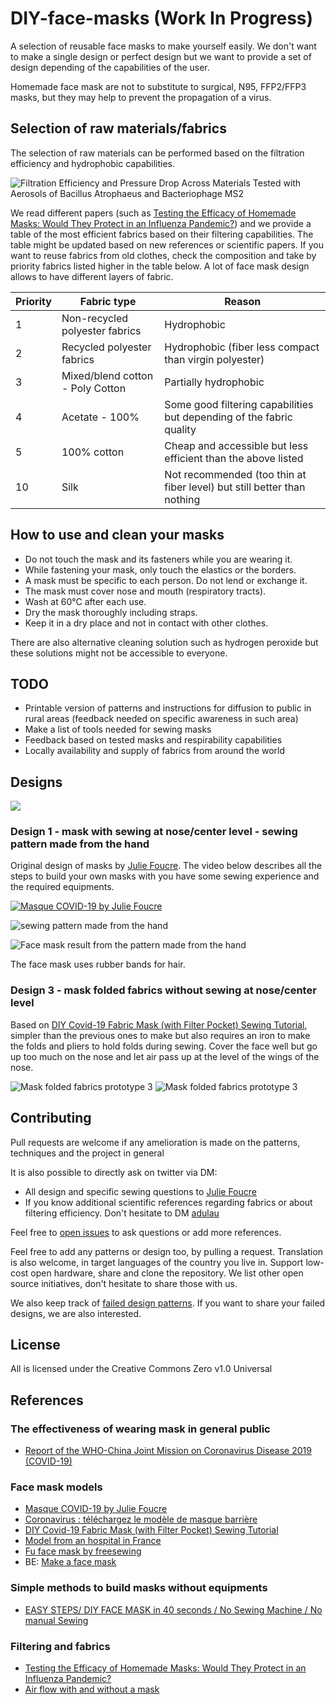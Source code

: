 # DIY-face-masks (Work In Progress)

A selection of reusable face masks to make yourself easily. We don't want to make a single design or perfect design but we
want to provide a set of design depending of the capabilities of the user.

Homemade face mask are not to substitute to surgical, N95, FFP2/FFP3 masks, but they may help to prevent the propagation of a virus.

## Selection of raw materials/fabrics

The selection of raw materials can be performed based on the filtration efficiency and hydrophobic capabilities.

![Filtration Efficiency and Pressure Drop Across Materials Tested with Aerosols of Bacillus Atrophaeus and Bacteriophage MS2](https://raw.githubusercontent.com/adulau/DIY-face-masks/master/images/filtration-efficiency.png)

We read different papers (such as [Testing the Efficacy of Homemade Masks: Would They Protect in an Influenza Pandemic?](https://www.researchgate.net/figure/Filtration-Efficiency-and-Pressure-Drop-Across-Materials-Tested-with-Aerosols-of-Bacillus_tbl1_258525804)) and we provide a table of the most efficient fabrics based on their filtering capabilities. The table might be updated based on
new references or scientific papers. If you want to reuse fabrics from old clothes, check the composition and take by priority fabrics listed higher in the table below. A lot of face mask
design allows to have different layers of fabric.

| Priority | Fabric type | Reason   |
| -------- | -------- | -------- |
| 1 | Non-recycled polyester fabrics    | Hydrophobic     |
| 2 | Recycled polyester fabrics | Hydrophobic (fiber less compact than virgin polyester) |
| 3 | Mixed/blend cotton - Poly Cotton | Partially hydrophobic |
| 4 | Acetate - 100% | Some good filtering capabilities but depending of the fabric quality |
| 5 | 100% cotton | Cheap and accessible but less efficient than the above listed |
| 10 | Silk | Not recommended (too thin at fiber level) but still better than nothing |

## How to use and clean your masks

- Do not touch the mask and its fasteners while you are wearing it.
- While fastening your mask, only touch the elastics or the borders.
- A mask must be specific to each person. Do not lend or exchange it.
- The mask must cover nose and mouth (respiratory tracts). 
- Wash at 60°C after each use.
- Dry the mask thoroughly including straps.
- Keep it in a dry place and not in contact with other clothes.

There are also alternative cleaning solution such as hydrogen peroxide but these solutions might not be accessible to everyone.

## TODO

- Printable version of patterns and instructions for diffusion to public in rural areas (feedback needed on specific awareness in such area)
- Make a list of tools needed for sewing masks
- Feedback based on tested masks and respirability capabilities
- Locally availability and supply of fabrics from around the world

## Designs

![](https://github.com/C00kie-/DIY-face-masks/raw/master/images/demo_masks.jpeg)

### Design 1 - mask with sewing at nose/center level - sewing pattern made from the hand

Original design of masks by [Julie Foucre](https://www.instagram.com/julie_jfo/). The video below describes all the steps to build your own masks with
you have some sewing experience and the required equipments.

[![Masque COVID-19 by Julie Foucre](https://github.com/C00kie-/DIY-face-masks/raw/master/images/video-masque.png)](https://www.youtube.com/playlist?list=PLqa4HY-V5Q5lyBWA4AqbnE3Scpeb1iTBB)

![sewing pattern made from the hand](https://raw.githubusercontent.com/C00kie-/DIY-face-masks/master/images/patterns/julie_hand_pattern.jpeg)

![Face mask result from the pattern made from the hand](https://raw.githubusercontent.com/C00kie-/DIY-face-masks/master/images/prototypes/patterns/prototype_julie1.jpeg)

The face mask uses rubber bands for hair.

### Design 3 - mask folded fabrics without sewing at nose/center level

Based on [DIY Covid-19 Fabric Mask (with Filter Pocket) Sewing Tutorial](https://www.youtube.com/watch?v=S9RWII2-5_4), simpler than the previous ones to make but also requires an iron to make the folds and pliers to hold folds during sewing. Cover the face well but go up too much on the nose and let air pass up at the level of the wings of the nose.

![Mask folded fabrics prototype 3](https://raw.githubusercontent.com/C00kie-/DIY-face-masks/master/images/patterns/prototype_cookie_3-1.jpeg)
![Mask folded fabrics prototype 3](https://raw.githubusercontent.com/C00kie-/DIY-face-masks/master/images/patterns/prototype_cookie_3-2.jpeg)

## Contributing

Pull requests are welcome if any amelioration is made on the patterns, techniques and the project in general

It is also possible to directly ask on twitter via DM:

- All design and specific sewing questions to [Julie Foucre](https://www.instagram.com/julie_jfo/)
- If you know additional scientific references regarding fabrics or about filtering efficiency. Don't hesitate to DM [adulau](https://twitter.com/adulau)

Feel free to [open issues](https://github.com/C00kie-/DIY-face-masks/issues) to ask questions or add more references.

Feel free to add any patterns or design too, by pulling a request.
Translation is also welcome, in target languages of the country you live in.
Support low-cost open hardware, share and clone the repository.
We list other open source initiatives, don't hesitate to share those with us.

We also keep track of [failed design patterns](FAILED.md). If you want to share your failed designs, we are also interested.

## License

All is licensed under the Creative Commons Zero v1.0 Universal

## References

### The effectiveness of wearing mask in general public

- [Report of the WHO-China Joint Mission on Coronavirus Disease 2019 (COVID-19)](https://www.who.int/docs/default-source/coronaviruse/who-china-joint-mission-on-covid-19-final-report.pdf)

### Face mask models

- [Masque COVID-19 by Julie Foucre](https://www.youtube.com/playlist?list=PLqa4HY-V5Q5lyBWA4AqbnE3Scpeb1iTBB)
- [Coronavirus : téléchargez le modèle de masque barrière](https://www.afnor.org/actualites/coronavirus-telechargez-le-modele-de-masque-barriere/)
- [DIY Covid-19 Fabric Mask (with Filter Pocket) Sewing Tutorial](https://www.youtube.com/watch?v=S9RWII2-5_4)
- [Model from an hospital in France](https://www.hospitalia.fr/attachment/1878139/)
- [Fu face mask by freesewing](https://freesewing.org/docs/patterns/fu/)
- BE: [Make a face mask](https://makefacemasks.com/)

### Simple methods to build masks without equipments

- [EASY STEPS/ DIY FACE MASK in 40 seconds / No Sewing Machine / No manual Sewing](https://www.youtube.com/watch?v=CbRsb0T7Oz8)

### Filtering and fabrics

- [Testing the Efficacy of Homemade Masks: Would They Protect in an Influenza Pandemic?](https://www.researchgate.net/publication/258525804_Testing_the_Efficacy_of_Homemade_Masks_Would_They_Protect_in_an_Influenza_Pandemic)
- [Air flow with and without a mask](https://twitter.com/i/status/1246027215780941825)
